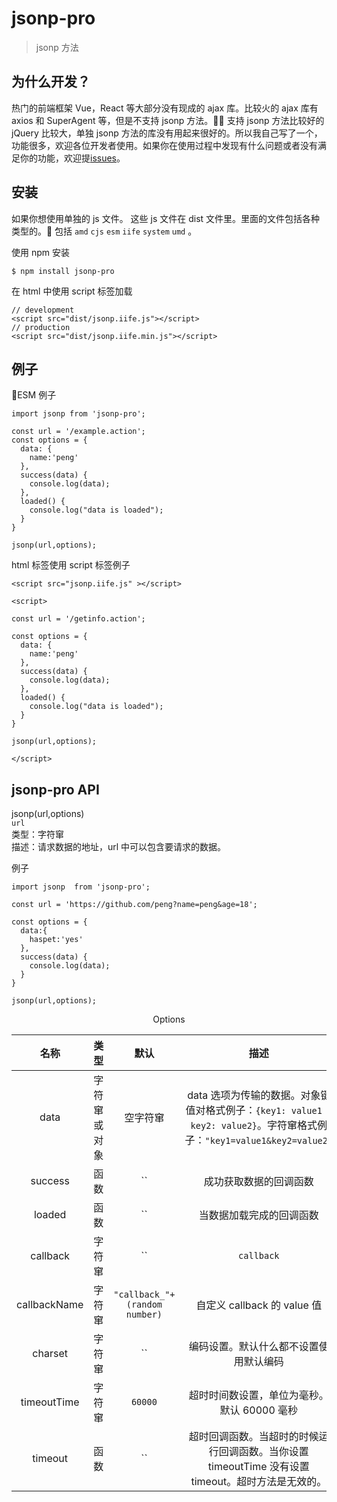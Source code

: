 # jsonp-pro

> jsonp 方法

## 为什么开发？

热门的前端框架 Vue，React 等大部分没有现成的 ajax 库。比较火的 ajax 库有 axios 和 SuperAgent 等，但是不支持 jsonp 方法。 支持 jsonp 方法比较好的 jQuery 比较大，单独 jsonp 方法的库没有用起来很好的。所以我自己写了一个，功能很多，欢迎各位开发者使用。如果你在使用过程中发现有什么问题或者没有满足你的功能，欢迎提[issues](https://github.com/peng/jsonp-pro/issues)。

## 安装

如果你想使用单独的 js 文件。 这些 js 文件在 dist 文件里。里面的文件包括各种类型的。 包括 `amd` `cjs` `esm` `iife` `system` `umd` 。

使用 npm 安装

```
$ npm install jsonp-pro
```

在 html 中使用 script 标签加载

```
// development
<script src="dist/jsonp.iife.js"></script>
// production
<script src="dist/jsonp.iife.min.js"></script>
```

## 例子

ESM 例子

```
import jsonp from 'jsonp-pro';

const url = '/example.action';
const options = {
  data: {
    name:'peng'
  },
  success(data) {
    console.log(data);
  },
  loaded() {
    console.log("data is loaded");
  }
}

jsonp(url,options);
```

html 标签使用 script 标签例子

```
<script src="jsonp.iife.js" ></script>

<script>

const url = '/getinfo.action';

const options = {
  data: {
    name:'peng'
  },
  success(data) {
    console.log(data);
  },
  loaded() {
    console.log("data is loaded");
  }
}

jsonp(url,options);

</script>
```

## jsonp-pro API

jsonp(url,options)  
`url`  
类型：字符窜  
描述：请求数据的地址，url 中可以包含要请求的数据。

例子

```
import jsonp  from 'jsonp-pro';

const url = 'https://github.com/peng?name=peng&age=18';

const options = {
  data:{
    haspet:'yes'
  },
  success(data) {
    console.log(data);
  }
}

jsonp(url,options);
```

<center>Options</center>

|     名称     |     类型     |                                                  默认                                                  |                                                          描述                                                           |
| :----------: | :----------: | :----------------------------------------------------------------------------------------------------: | :---------------------------------------------------------------------------------------------------------------------: |
|     data     | 字符窜或对象 |                                                空字符窜                                                | data 选项为传输的数据。对象键值对格式例子：`{key1: value1 , key2: value2}`。字符窜格式例子：`"key1=value1&key2=value2"` |
|   success    |     函数     |                                      `` | 成功获取数据的回调函数                                       |
|    loaded    |     函数     |                                     `` | 当数据加载完成的回调函数                                      |
|   callback   |    字符窜    |                              `` | `callback` | 自定义 callback 的 key 值                               |
| callbackName |    字符窜    |                                     `"callback_"+(random number)`                                      |                                               自定义 callback 的 value 值                                               |
|   charset    |    字符窜    |                              `` | 编码设置。默认什么都不设置使用默认编码                               |
| timeoutTime  |    字符窜    |                                                `60000`                                                 |                                       超时时间数设置，单位为毫秒。默认 60000 毫秒                                       |
|   timeout    |     函数     | `` | 超时回调函数。当超时的时候运行回调函数。当你设置 timeoutTime 没有设置 timeout。超时方法是无效的。 |
